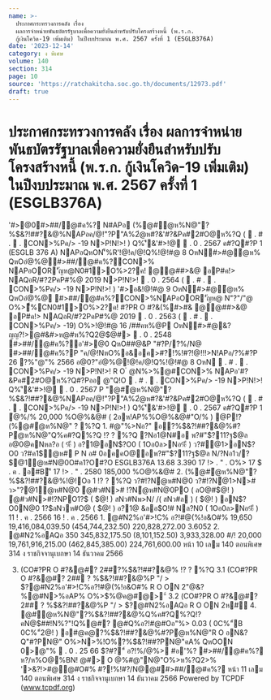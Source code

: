 ```yaml
---
name: >-
  ประกาศกระทรวงการคลัง เรื่อง
  ผลการจำหน่ายพันธบัตรรัฐบาลเพื่อความยั่งยืนสำหรับปรับโครงสร้างหนี้ (พ.ร.ก.
  กู้เงินโควิด-19 เพิ่มเติม) ในปีงบประมาณ พ.ศ. 2567 ครั้งที่ 1 (ESGLB376A)
date: '2023-12-14'
category: ง พิเศษ
volume: 140
section: 314
page: 10
source: 'https://ratchakitcha.soc.go.th/documents/12973.pdf'
draft: true
---
```


# ประกาศกระทรวงการคลัง เรื่อง ผลการจำหน่ายพันธบัตรรัฐบาลเพื่อความยั่งยืนสำหรับปรับโครงสร้างหนี้ (พ.ร.ก. กู้เงินโควิด-19 เพิ่มเติม) ในปีงบประมาณ พ.ศ. 2567 ครั้งที่ 1 (ESGLB376A)

'#>@0#>##/@#ค%? N#APอ (%@#ํ@ห%N@"?%$&?!##?&@%NAPอค/@!"?P"A%2ํ@ห#?&'#?&Pค#2#O@ห%?Q (  . # .  . CON>%Pค/> -19 N>P!N!>! ) Q%'ี&'#>!@  . 0 . 2567 ค#?Q#?P 1 (ESGLB 376 A) NAPอQหON'็%R'!@!ค/@!Q%!@!#@ 8 OหN#>#@ํ@ห% QหOอํ@%@#>##/@#ค%?CON>% NAPอOOR'ัญห@N0#1>O%>2?ค! @@##>&@ อP#ค!> NAQอR/#?2PคP#%@ 2019 N>P!N!>!  . 0 . 2564 (  . # .  . CON>%Pค/> -19 N>P!N!>! ) '#>อ&!@!#@ 9 OหN#>#@ํ@ห% QหOอํ@%@ #>##/@#ค%?CON>%NAPอOOR'ัญห@ N"?"/"@ O%>ื้%CN0#1>O%>2?ค! #?PR O #?&(%#>#& @@##>&@ อP#ค!> NAQอR/#?2PคP#%@ 2019  . 0 . 2563 (  . # .  . CON>%Pค/> -19) O%>!@!#@ 16 /##คห%@P OหN#>#@&?ญญ?!>@#&#>ห@#ห%?Q2@$@#>  . 0 . 2548 #>##/@#ค%?อ'#>@0 QหO##@&P "#?P/?%/N@ #>##/@#ค%?P "ค/@!NหO%อ&อค>#?!%!#?!@!!!>N!APอ/?%#?P 26 ?%"@"% 2566 อ@0?"อํ@%@!@!ค/@!Q%!@!#@ 8 OหN  . # .  . CON>%Pค/> -19 N>P!N!>! R O ํ @N%>%@#CON>% NAPอ'#?&Pค#2#O@ห%?Q#?Pออ @"Q!O  . # .  . CON>%Pค/> -19 N>P!N!>! Q%'ี&'#>!@  . 0 . 2567 P "@#ํ@ห%N@"?%$&?!##?&@%NAPอค/@!"?P"A%2ํ@ห#?&'#?&Pค#2#O@ห%?Q (  . # .  . CON>%Pค/> -19 N>P!N!>! ) Q%'ี&'#>!@  . 0 . 2567 ค#?Q#?P 1 ํ@%/% 20,000 %O@%&@# ( 2อห!AP%%O@%&@#"O/% ) @P!?(%@#ํ@ห%N@" ? %?Q 1. #@"%>Nอ?" อ?%$&?!##?&@%#?Pํ@ห%N@"Q%ค#?Q%?Q !? ? %?Q ?Nอ1@N#อ พ?#"$?11?ฐ$@ล อ@0@คNหล?อ ( %ี ) อ?1@อN$?O0 ( 1Oอ0ล>Nอ%ี ) ว?#ํ@1>อN$?O0 ว?#ค1$ํ@ห# P N อ# 0อคคO@อพ?#"$?11?ฐ$@ล N/?Nอ1ว/?$@1ํ@ห#N@0O#ค1?O#?O ESGLB376A 13.68 3.390 17 !> . " . O%> 17 $ . ค . อ#B'ี 17 !> . " . 2580 185,000 %O@%&@# 2. (%@#ํ@ห%N@"?%$&?!##?&@%!@!Oอ 1 !? ? %?Q ว?#!?Nํ@ห#N@0 ว?#!?Nํ@1>N># ว>"?@1ํ@ห#N@0 ํ@#ว#N># !?Nํ@ห#N@0PO ( ลO@#$@! ) ํ@#ว#N>#!?NPO1?$ ( $@! ) สNว#Nพ>N/ /( สNว#ล ) ( $@! ) อN$?O0N@0 1?$ลNวห#O@ ( $@! ) อ?1@ &ลอ$O!# Nล?N0 ( 1Oอ0ล>Nอ%ี ) 11 ! . ค . 2566 16 ! . ค . 2566 1. @#N2%อ'#>!C% อ?!#@(%!อ&O#% 19,650 19,416,084,039.50 (454,744,232.50) 220,828,272.00 3.6052 2. @#N2%อAQอ 350 345,832,175.50 (8,101,152.50) 3,933,328.00 #/! 20,000 19,761,916,215.00 (462,845,385.00) 224,761,600.00 หน้า 10 เลม 140 ตอนพิเศษ 314 ง ราชกิจจานุเบกษา 14 ธันวาคม 2566

3. (CO#?PR O #?&@#? 2##?%$&?!##?&@% !? ? %?Q 3.1 (CO#?PR O #?&@#? 2## ? %$&?!##?&@%P "/ > $?@#N2%อ'#>!C%อ?!#@(%!อ&O#% R O ON 2"@&?%@#N>%อAP% O%>$%@ค@#@>"์ 3.2 (CO#?PR O #?&@#? 2## ? %$&?!##?&@%P "/ > $?@#N2%อAQอ R O ON 2ห#์ 4. @#ํ@ห%N@"?%$&?!##?&@%Q%ค#?Q%?Q!?คN@$##!N%?"!Q%@#? @#Q%อ?!#@#Oอ"%> 0.03 ( 0C%"์B 0C%"์2@! ) อ#@ค@?%$&?!##?&@%#?Pํ@ห%N@"R O อN&?Q"#?PN@" O%>N>%!O%?%$&?!##?PN@"คA% QหOON $%@ค@#OหN'#>N#0R#" '#>@0  /?%#?P 21 $0>@"%  . 0 . 25 66 $?#?"์ อ?!%/@%> #อ'%? #>##/@#ค%? ห?/ห%O@%BN! @#> O @%#@"N@"O%>ห%?Q2>% '>&?!>#@@#O#% #?!%!#?/N@@##>##/@#ค%? หน้า 11 เลม 140 ตอนพิเศษ 314 ง ราชกิจจานุเบกษา 14 ธันวาคม 2566 Powered by TCPDF (www.tcpdf.org)
